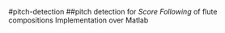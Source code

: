 #pitch-detection
##pitch detection for _Score Following_ of flute compositions
Implementation over Matlab

